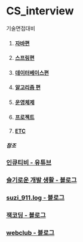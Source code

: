 # CS_interview
기술면접대비

<ol>
  <li><h4><a href="https://github.com/Spider-Webs/CS_interview/blob/main/theme/Java.md">자바편</a></h4></li>
  <li><h4><a href="https://github.com/Spider-Webs/CS_interview/blob/main/theme/spring.md">스프링편</a></h4></li>
  <li><h4><a href="https://github.com/Spider-Webs/CS_interview/blob/main/theme/Database.md">데이터베이스편</a></h4></li>
  <li><h4><a href="https://github.com/Spider-Webs/CS_interview/blob/main/theme/Algorithm.md">알고리즘 편</a></h4></li>
  <li><h4><a href="https://github.com/Spider-Webs/CS_interview/blob/main/theme/%EC%9A%B4%EC%98%81%EC%B2%B4%EC%A0%9C.md">운영체제</a></h4></li>
  <li><h4><a href="https://github.com/Spider-Webs/CS_interview/blob/main/theme/Project.md">프로젝트</a></h4></li>
  <li><h4><a href="https://github.com/Spider-Webs/CS_interview/blob/main/theme/ETC.md">ETC</a></h4></li>

</ol>

<h5>참조</h5>
<h3><a href="https://www.youtube.com/channel/UCHFz--glnVVP1xBLA-8kltg">인큐티비 - 유튜브</a>
<h3><a href="https://dev-coco.tistory.com">슬기로운 개발 생활 - 블로그</a></h3>
<h3><a href="https://velog.io/@sungsuzi/oop%EC%9D%98-4%EA%B0%80%EC%A7%80-%ED%8A%B9%EC%A7%95">suzi_911.log - 블로그</a></h3>
<h3><a href="https://jackjeong.tistory.com/">잭코딩 - 블로그</a></h3>
<h3><a href="https://webclub.tistory.com/">webclub - 블로그</a></h3>
